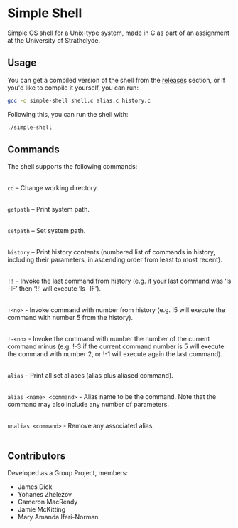 # Simple Shell
Simple OS shell for a Unix-type system, made in C as part of an assignment at the University of Strathclyde.

## Usage
You can get a compiled version of the shell from the [releases](https://github.com/JamesDick/simple-shell/releases/tag/v1.0) section, or if you'd like to compile it yourself, you can run:
```bash
gcc -o simple-shell shell.c alias.c history.c
```
Following this, you can run the shell with:
```bash
./simple-shell
```

## Commands
The shell supports the following commands:<br><br>

`cd` – Change working directory. <br><br>

`getpath` – Print system path. <br><br>

`setpath` – Set system path. <br><br>

`history` – Print history contents (numbered list of commands in history, 
            including their parameters, in ascending order from least to most recent). <br><br>

`!!` –  Invoke the last command from history (e.g. if your last command
        was ‘ls –lF’ then ‘!!’ will execute ‘ls –lF’). <br><br>

`!<no>` - Invoke command with number <no> from history (e.g. !5 will
          execute the command with number 5 from the history). <br><br>
  
`!-<no>` -  Invoke the command with number the number of the current
            command minus <no> (e.g. !-3 if the current command number is 5 will
            execute the command with number 2, or !-1 will execute again the last
            command). <br><br>
  
`alias` – Print all set aliases (alias plus aliased command). <br><br>

`alias <name> <command>` -  Alias name to be the command. Note that the command may 
                            also include any number of parameters. <br><br>

`unalias <command>` - Remove any associated alias. <br><br>
  
## Contributors
Developed as a Group Project, members:
* James Dick
* Yohanes Zhelezov
* Cameron MacReady
* Jamie McKitting
* Mary Amanda Iferi-Norman
